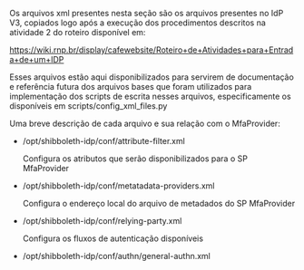 Os arquivos xml presentes nesta seção são os arquivos presentes no IdP V3,
copiados logo após a execução dos procedimentos descritos na atividade 2 do
roteiro disponível em:

https://wiki.rnp.br/display/cafewebsite/Roteiro+de+Atividades+para+Entrada+de+um+IDP

Esses arquivos estão aqui disponibilizados para servirem de documentação e referência futura
dos arquivos bases que foram utilizados para implementação dos scripts de escrita
nesses arquivos, especificamente os disponíveis em scripts/config_xml_files.py



Uma breve descrição de cada arquivo e sua relação com o MfaProvider:

* /opt/shibboleth-idp/conf/attribute-filter.xml

  Configura  os atributos que serão disponibilizados para o SP MfaProvider

* /opt/shibboleth-idp/conf/metatadata-providers.xml

  Configura o endereço local do arquivo de metadados do SP MfaProvider

* /opt/shibboleth-idp/conf/relying-party.xml

  Configura os fluxos de autenticação disponíveis

* /opt/shibboleth-idp/conf/authn/general-authn.xml



